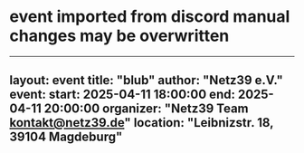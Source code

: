 # event imported from discord manual changes may be overwritten
---
 
layout: event
title: "blub"
author: "Netz39 e.V." 
event:
  start: 2025-04-11 18:00:00 
  end:   2025-04-11 20:00:00 
  organizer: "Netz39 Team <kontakt@netz39.de>" 
  location: "Leibnizstr. 18, 39104 Magdeburg"
---